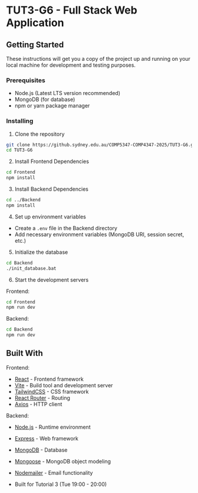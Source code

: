 # TUT3-G6 - Full Stack Web Application

## Getting Started

These instructions will get you a copy of the project up and running on your local machine for development and testing purposes.

### Prerequisites

- Node.js (Latest LTS version recommended)
- MongoDB (for database)
- npm or yarn package manager

### Installing

1. Clone the repository
```bash
git clone https://github.sydney.edu.au/COMP5347-COMP4347-2025/TUT3-G6.git
cd TUT3-G6
```

2. Install Frontend Dependencies
```bash
cd Frontend
npm install
```

3. Install Backend Dependencies
```bash
cd ../Backend
npm install
```

4. Set up environment variables
- Create a `.env` file in the Backend directory
- Add necessary environment variables (MongoDB URI, session secret, etc.)

5. Initialize the database
```bash
cd Backend
./init_database.bat
```

6. Start the development servers

Frontend:
```bash
cd Frontend
npm run dev
```

Backend:
```bash
cd Backend
npm run dev
```

## Built With

Frontend:
* [React](https://reactjs.org/) - Frontend framework
* [Vite](https://vitejs.dev/) - Build tool and development server
* [TailwindCSS](https://tailwindcss.com/) - CSS framework
* [React Router](https://reactrouter.com/) - Routing
* [Axios](https://axios-http.com/) - HTTP client

Backend:
* [Node.js](https://nodejs.org/) - Runtime environment
* [Express](https://expressjs.com/) - Web framework
* [MongoDB](https://www.mongodb.com/) - Database
* [Mongoose](https://mongoosejs.com/) - MongoDB object modeling
* [Nodemailer](https://nodemailer.com/) - Email functionality

* Built for Tutorial 3 (Tue 19:00 - 20:00)